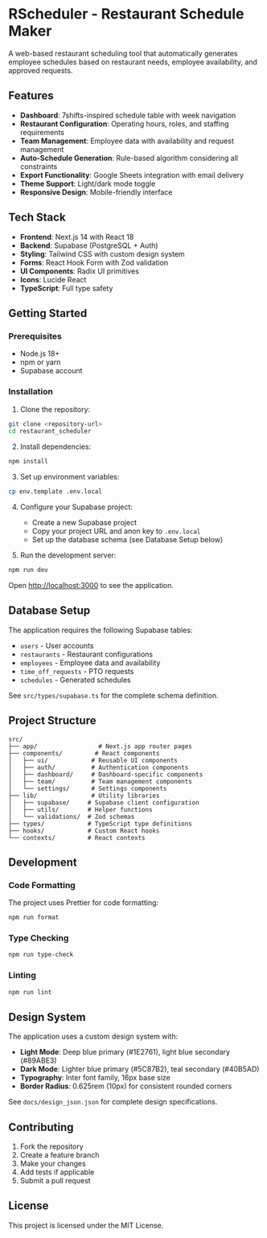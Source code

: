 # RScheduler - Restaurant Schedule Maker

A web-based restaurant scheduling tool that automatically generates employee schedules based on restaurant needs, employee availability, and approved requests.

## Features

- **Dashboard**: 7shifts-inspired schedule table with week navigation
- **Restaurant Configuration**: Operating hours, roles, and staffing requirements
- **Team Management**: Employee data with availability and request management
- **Auto-Schedule Generation**: Rule-based algorithm considering all constraints
- **Export Functionality**: Google Sheets integration with email delivery
- **Theme Support**: Light/dark mode toggle
- **Responsive Design**: Mobile-friendly interface

## Tech Stack

- **Frontend**: Next.js 14 with React 18
- **Backend**: Supabase (PostgreSQL + Auth)
- **Styling**: Tailwind CSS with custom design system
- **Forms**: React Hook Form with Zod validation
- **UI Components**: Radix UI primitives
- **Icons**: Lucide React
- **TypeScript**: Full type safety

## Getting Started

### Prerequisites

- Node.js 18+ 
- npm or yarn
- Supabase account

### Installation

1. Clone the repository:
```bash
git clone <repository-url>
cd restaurant_scheduler
```

2. Install dependencies:
```bash
npm install
```

3. Set up environment variables:
```bash
cp env.template .env.local
```

4. Configure your Supabase project:
   - Create a new Supabase project
   - Copy your project URL and anon key to `.env.local`
   - Set up the database schema (see Database Setup below)

5. Run the development server:
```bash
npm run dev
```

Open [http://localhost:3000](http://localhost:3000) to see the application.

## Database Setup

The application requires the following Supabase tables:

- `users` - User accounts
- `restaurants` - Restaurant configurations
- `employees` - Employee data and availability
- `time_off_requests` - PTO requests
- `schedules` - Generated schedules

See `src/types/supabase.ts` for the complete schema definition.

## Project Structure

```
src/
├── app/                 # Next.js app router pages
├── components/         # React components
│   ├── ui/            # Reusable UI components
│   ├── auth/          # Authentication components
│   ├── dashboard/     # Dashboard-specific components
│   ├── team/          # Team management components
│   └── settings/      # Settings components
├── lib/               # Utility libraries
│   ├── supabase/     # Supabase client configuration
│   ├── utils/        # Helper functions
│   └── validations/  # Zod schemas
├── types/            # TypeScript type definitions
├── hooks/            # Custom React hooks
└── contexts/         # React contexts
```

## Development

### Code Formatting

The project uses Prettier for code formatting:

```bash
npm run format
```

### Type Checking

```bash
npm run type-check
```

### Linting

```bash
npm run lint
```

## Design System

The application uses a custom design system with:

- **Light Mode**: Deep blue primary (#1E2761), light blue secondary (#89ABE3)
- **Dark Mode**: Lighter blue primary (#5C87B2), teal secondary (#40B5AD)
- **Typography**: Inter font family, 16px base size
- **Border Radius**: 0.625rem (10px) for consistent rounded corners

See `docs/design_json.json` for complete design specifications.

## Contributing

1. Fork the repository
2. Create a feature branch
3. Make your changes
4. Add tests if applicable
5. Submit a pull request

## License

This project is licensed under the MIT License.
